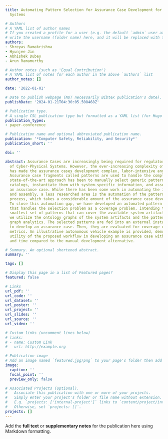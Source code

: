 ```yaml
---
title: Automating Pattern Selection for Assurance Case Development for Cyber-Physical
  Systems

# Authors
# A YAML list of author names
# If you created a profile for a user (e.g. the default `admin` user at `content/authors/admin/`), 
# write the username (folder name) here, and it will be replaced with their full name and linked to their profile.
authors:
- Shreyas Ramakrishna
- Hyunjee Jin
- Abhishek Dubey
- Arun Ramamurthy

# Author notes (such as 'Equal Contribution')
# A YAML list of notes for each author in the above `authors` list
author_notes: []

date: '2022-01-01'

# Date to publish webpage (NOT necessarily Bibtex publication's date).
publishDate: '2024-01-21T04:30:05.508468Z'

# Publication type.
# A single CSL publication type but formatted as a YAML list (for Hugo requirements).
publication_types:
- paper-conference

# Publication name and optional abbreviated publication name.
publication: '*Computer Safety, Reliability, and Security*'
publication_short: ''

doi: ''

abstract: Assurance Cases are increasingly being required for regulatory acceptance
  of Cyber-Physical Systems. However, the ever-increasing complexity of these systems
  has made the assurance cases development complex, labor-intensive and time-consuming.
  Assurance case fragments called patterns are used to handle the complexity. The
  state-of-the-art approach has been to manually select generic patterns from online
  catalogs, instantiate them with system-specific information, and assemble them into
  an assurance case. While there has been some work in automating the instantiation
  and assembly, a less researched area is the automation of the pattern selection
  process, which takes a considerable amount of the assurance case development time.
  To close this automation gap, we have developed an automated pattern selection workflow
  that handles the selection problem as a coverage problem, intending to find the
  smallest set of patterns that can cover the available system artifacts. For this,
  we utilize the ontology graphs of the system artifacts and the patterns and perform
  graph analytics. The selected patterns are fed into an external instantiation function
  to develop an assurance case. Then, they are evaluated for coverage using two coverage
  metrics. An illustrative autonomous vehicle example is provided, demonstrating the
  utility of the proposed workflow in developing an assurance case with reduced efforts
  and time compared to the manual development alternative.

# Summary. An optional shortened abstract.
summary: ''

tags: []

# Display this page in a list of Featured pages?
featured: false

# Links
url_pdf: ''
url_code: ''
url_dataset: ''
url_poster: ''
url_project: ''
url_slides: ''
url_source: ''
url_video: ''

# Custom links (uncomment lines below)
# links:
# - name: Custom Link
#   url: http://example.org

# Publication image
# Add an image named `featured.jpg/png` to your page's folder then add a caption below.
image:
  caption: ''
  focal_point: ''
  preview_only: false

# Associated Projects (optional).
#   Associate this publication with one or more of your projects.
#   Simply enter your project's folder or file name without extension.
#   E.g. `projects: ['internal-project']` links to `content/project/internal-project/index.md`.
#   Otherwise, set `projects: []`.
projects: []
---
```


Add the **full text** or **supplementary notes** for the publication here using Markdown formatting.
